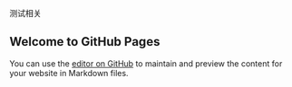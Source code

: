 
测试相关

## Welcome to GitHub Pages

You can use the [editor on GitHub](https://github.com/Bundyli/test/edit/master/README.md) to maintain and preview the content for your website in Markdown files.
